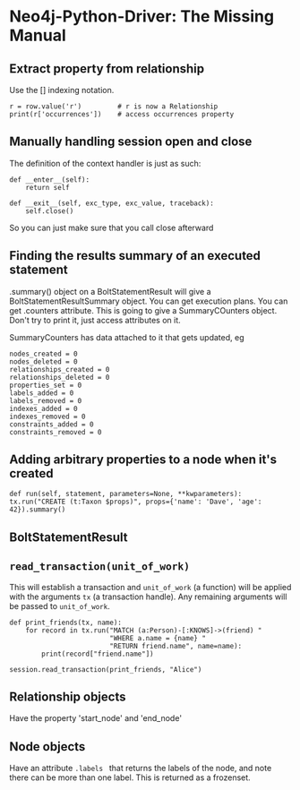 # Neo4j-Python-Driver: The Missing Manual

## Extract property from relationship

Use the [] indexing notation.

    r = row.value('r')         # r is now a Relationship
    print(r['occurrences'])    # access occurrences property

## Manually handling session open and close

The definition of the context handler is just as such:

    def __enter__(self):
        return self

    def __exit__(self, exc_type, exc_value, traceback):
        self.close()


So you can just make sure that you call close afterward

## Finding the results summary of an executed statement

.summary() object on a BoltStatementResult will give a
BoltStatementResultSummary object.  You can get execution plans.  You can get
.counters attribute. This is going to give a SummaryCOunters object.  Don't try
to print it, just access attributes on it.

SummaryCounters has data attached to it that gets updated, eg

    nodes_created = 0
    nodes_deleted = 0
    relationships_created = 0
    relationships_deleted = 0
    properties_set = 0
    labels_added = 0
    labels_removed = 0
    indexes_added = 0
    indexes_removed = 0
    constraints_added = 0
    constraints_removed = 0


## Adding arbitrary properties to a node when it's created

    def run(self, statement, parameters=None, **kwparameters):
    tx.run("CREATE (t:Taxon $props)", props={'name': 'Dave', 'age': 42}).summary()

## BoltStatementResult

## `read_transaction(unit_of_work)`

This will establish a transaction and `unit_of_work` (a function) will be applied
with the arguments `tx` (a transaction handle).  Any remaining arguments will be
passed to `unit_of_work`.

    def print_friends(tx, name):
        for record in tx.run("MATCH (a:Person)-[:KNOWS]->(friend) "
                             "WHERE a.name = {name} "
                             "RETURN friend.name", name=name):
            print(record["friend.name"])

    session.read_transaction(print_friends, "Alice")

## Relationship objects

Have the property 'start_node' and 'end_node'

## Node objects

Have an attribute `.labels ` that returns the labels of the node, and note there
can be more than one label.  This is returned as a frozenset.
